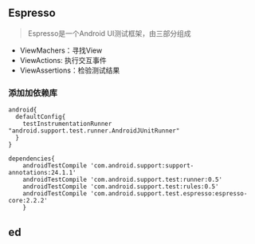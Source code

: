 ## Espresso

> Espresso是一个Android UI测试框架，由三部分组成

- ViewMachers：寻找View
- ViewActions: 执行交互事件
- ViewAssertions：检验测试结果

### 添加加依赖库

    android{
      defaultConfig{
        testInstrumentationRunner "android.support.test.runner.AndroidJUnitRunner"
      }
    }

    dependencies{
        androidTestCompile 'com.android.support:support-annotations:24.1.1'
        androidTestCompile 'com.android.support.test:runner:0.5'
        androidTestCompile 'com.android.support.test:rules:0.5'
        androidTestCompile 'com.android.support.test.espresso:espresso-core:2.2.2'
        }
## ed